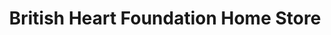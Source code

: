 ---
title: "British Heart Foundation Home Store"
url: /cambridge/british-heart-foundation-home-store/
shop: Möbel
---